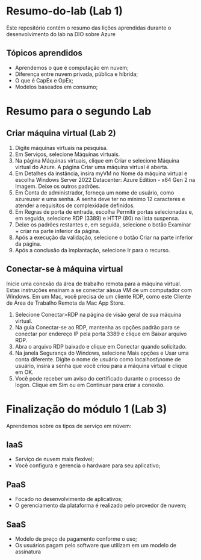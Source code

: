 # Resumo-do-lab (Lab 1)
Este repositório contém o resumo das lições aprendidas durante o desenvolvimento do lab na DIO sobre Azure

## Tópicos aprendidos
* Aprendemos o que é computação em nuvem;
* Diferença entre nuvem privada, pública e híbrida;
* O que é CapEx e OpEx;
* Modelos baseados em consumo;

# Resumo para o segundo Lab

## Criar máquina virtual (Lab 2)

1. Digite máquinas virtuais na pesquisa.
2. Em Serviços, selecione Máquinas virtuais.
3. Na página Máquinas virtuais, clique em Criar e selecione Máquina virtual do Azure. A página Criar uma máquina virtual é aberta.
4. Em Detalhes da instância, insira myVM no Nome da máquina virtual e escolha Windows Server 2022 Datacenter: Azure Edition - x64 Gen 2 na Imagem. Deixe os outros padrões.
5. Em Conta de administrador, forneça um nome de usuário, como azureuser e uma senha. A senha deve ter no mínimo 12 caracteres e atender a requisitos de complexidade definidos.
6. Em Regras de porta de entrada, escolha Permitir portas selecionadas e, em seguida, selecione RDP (3389) e HTTP (80) na lista suspensa.
7. Deixe os padrões restantes e, em seguida, selecione o botão Examinar + criar na parte inferior da página.
8. Após a execução da validação, selecione o botão Criar na parte inferior da página.
9. Após a conclusão da implantação, selecione Ir para o recurso.


## Conectar-se à máquina virtual

Inicie uma conexão da área de trabalho remota para a máquina virtual. Estas instruções ensinam a se conectar aàsua VM de um computador com Windows. Em um Mac, você precisa de um cliente RDP, como este Cliente de Área de Trabalho Remota da Mac App Store.

1. Selecione Conectar>RDP na página de visão geral de sua máquina virtual.
2. Na guia Conectar-se ao RDP, mantenha as opções padrão para se conectar por endereço IP pela porta 3389 e clique em Baixar arquivo RDP.
3. Abra o arquivo RDP baixado e clique em Conectar quando solicitado.
4. Na janela Segurança do Windows, selecione Mais opções e Usar uma conta diferente. Digite o nome de usuário como localhost\nome de usuário, insira a senha que você criou para a máquina virtual e clique em OK.
5. Você pode receber um aviso do certificado durante o processo de logon. Clique em Sim ou em Continuar para criar a conexão.


# Finalização do módulo 1 (Lab 3)

Aprendemos sobre os tipos de serviço em núvem:

## IaaS
- Serviço de nuvem mais flexível;
- Você configura e gerencia o hardware para seu aplicativo;
  
## PaaS
- Focado no desenvolvimento de aplicativos;
- O gerenciamento da plataforma é realizado pelo provedor de nuvem;
  
## SaaS
- Modelo de preço de pagamento conforme o uso;
- Os usuários pagam pelo software que utilizam em um modelo de assinatura
